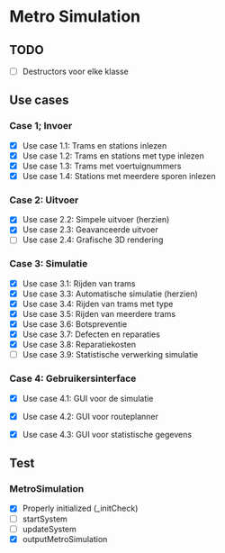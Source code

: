 # Metro Simulation

## TODO
- [ ] Destructors voor elke klasse

## Use cases

### Case 1; Invoer
-[X] Use case 1.1: Trams en stations inlezen
-[X] Use case 1.2: Trams en stations met type inlezen
-[X] Use case 1.3: Trams met voertuignummers
-[X] Use case 1.4: Stations met meerdere sporen inlezen

### Case 2: Uitvoer
-[x] Use case 2.2: Simpele uitvoer (herzien) 
-[x] Use case 2.3: Geavanceerde uitvoer 
-[ ] Use case 2.4: Grafische 3D rendering

### Case 3: Simulatie
-[X] Use case 3.1: Rijden van trams 
-[X] Use case 3.3: Automatische simulatie (herzien)
-[X] Use case 3.4: Rijden van trams met type
-[X] Use case 3.5: Rijden van meerdere trams
-[X] Use case 3.6: Botspreventie
-[X] Use case 3.7: Defecten en reparaties
-[X] Use case 3.8: Reparatiekosten
-[ ] Use case 3.9: Statistische verwerking simulatie

### Case 4: Gebruikersinterface
-[x] Use case 4.1: GUI voor de simulatie
-[x] Use case 4.2: GUI voor routeplanner
-[x] Use case 4.3: GUI voor statistische gegevens


## Test
### MetroSimulation
- [x] Properly initialized (_initCheck)
- [ ] startSystem
- [ ] updateSystem
- [x] outputMetroSimulation
